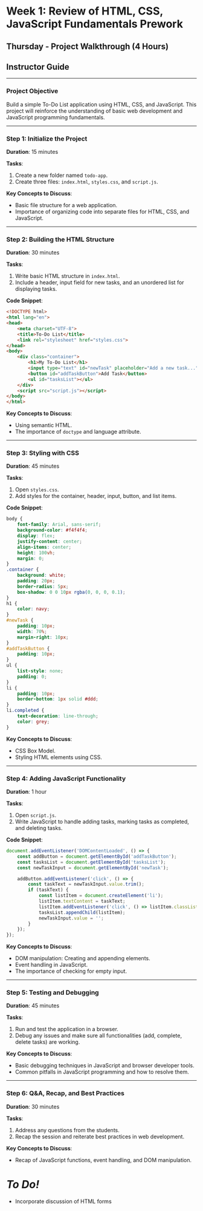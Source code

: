 # Week 1: Review of HTML, CSS, JavaScript Fundamentals Prework

## Thursday - Project Walkthrough (4 Hours)

## Instructor Guide 
---

### Project Objective
Build a simple To-Do List application using HTML, CSS, and JavaScript. This project will reinforce the understanding of basic web development and JavaScript programming fundamentals.

---

### Step 1: Initialize the Project
**Duration**: 15 minutes

**Tasks**:
1. Create a new folder named `todo-app`.
2. Create three files: `index.html`, `styles.css`, and `script.js`.

**Key Concepts to Discuss**:
- Basic file structure for a web application.
- Importance of organizing code into separate files for HTML, CSS, and JavaScript.

---

### Step 2: Building the HTML Structure
**Duration**: 30 minutes

**Tasks**:
1. Write basic HTML structure in `index.html`.
2. Include a header, input field for new tasks, and an unordered list for displaying tasks.

**Code Snippet**:
```html
<!DOCTYPE html>
<html lang="en">
<head>
    <meta charset="UTF-8">
    <title>To-Do List</title>
    <link rel="stylesheet" href="styles.css">
</head>
<body>
    <div class="container">
        <h1>My To-Do List</h1>
        <input type="text" id="newTask" placeholder="Add a new task...">
        <button id="addTaskButton">Add Task</button>
        <ul id="tasksList"></ul>
    </div>
    <script src="script.js"></script>
</body>
</html>
```

**Key Concepts to Discuss**:
- Using semantic HTML.
- The importance of `doctype` and language attribute.

---

### Step 3: Styling with CSS
**Duration**: 45 minutes

**Tasks**:
1. Open `styles.css`.
2. Add styles for the container, header, input, button, and list items.

**Code Snippet**:
```css
body {
    font-family: Arial, sans-serif;
    background-color: #f4f4f4;
    display: flex;
    justify-content: center;
    align-items: center;
    height: 100vh;
    margin: 0;
}
.container {
    background: white;
    padding: 20px;
    border-radius: 5px;
    box-shadow: 0 0 10px rgba(0, 0, 0, 0.1);
}
h1 {
    color: navy;
}
#newTask {
    padding: 10px;
    width: 70%;
    margin-right: 10px;
}
#addTaskButton {
    padding: 10px;
}
ul {
    list-style: none;
    padding: 0;
}
li {
    padding: 10px;
    border-bottom: 1px solid #ddd;
}
li.completed {
    text-decoration: line-through;
    color: grey;
}
```

**Key Concepts to Discuss**:
- CSS Box Model.
- Styling HTML elements using CSS.

---

### Step 4: Adding JavaScript Functionality
**Duration**: 1 hour

**Tasks**:
1. Open `script.js`.
2. Write JavaScript to handle adding tasks, marking tasks as completed, and deleting tasks.

**Code Snippet**:
```javascript
document.addEventListener('DOMContentLoaded', () => {
    const addButton = document.getElementById('addTaskButton');
    const tasksList = document.getElementById('tasksList');
    const newTaskInput = document.getElementById('newTask');

    addButton.addEventListener('click', () => {
        const taskText = newTaskInput.value.trim();
        if (taskText) {
            const listItem = document.createElement('li');
            listItem.textContent = taskText;
            listItem.addEventListener('click', () => listItem.classList.toggle('completed'));
            tasksList.appendChild(listItem);
            newTaskInput.value = '';
        }
    });
});
```

**Key Concepts to Discuss**:
- DOM manipulation: Creating and appending elements.
- Event handling in JavaScript.
- The importance of checking for empty input.

---

### Step 5: Testing and Debugging
**Duration**: 45 minutes

**Tasks**:
1. Run and test the application in a browser.
2. Debug any issues and make sure all functionalities (add, complete, delete tasks) are working.

**Key Concepts to Discuss**:
- Basic debugging techniques in JavaScript and browser developer tools.
- Common pitfalls in JavaScript programming and how to resolve them.

---

### Step 6: Q&A, Recap, and Best Practices
**Duration**: 30 minutes

**Tasks**:
1. Address any questions from the students.
2. Recap the session and reiterate best practices in web development.

**Key Concepts to Discuss**:
- Recap of JavaScript functions, event handling, and DOM manipulation.

# **_To Do!_**
- Incorporate discussion of HTML forms